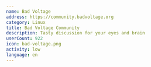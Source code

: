 ```yaml
---
name: Bad Voltage
address: https://community.badvoltage.org
category: Linux
title: Bad Voltage Community
description: Tasty discussion for your eyes and brain
userCount: 922
icon: bad-voltage.png
activity: low
language: en
---
```

